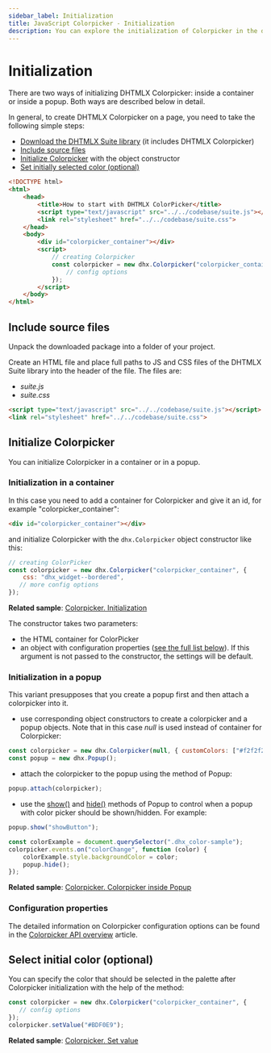 ```yaml
---
sidebar_label: Initialization
title: JavaScript Colorpicker - Initialization 
description: You can explore the initialization of Colorpicker in the documentation of the DHTMLX JavaScript UI library. Browse developer guides and API reference, try out code examples and live demos, and download a free 30-day evaluation version of DHTMLX Suite 7.
---
```


# Initialization

There are two ways of initializing DHTMLX Colorpicker: inside a container or inside a popup. Both ways are described below in detail.

In general, to create DHTMLX Colorpicker on a page, you need to take the following simple steps:

- [Download the DHTMLX Suite library](https://dhtmlx.com/docs/products/dhtmlxSuite/download.shtml) (it includes DHTMLX Colorpicker)
- [Include source files](#include-source-files)
- [Initialize Colorpicker](#initialize-colorpicker) with the object constructor
- [Set initially selected color (optional)](#select-initial-color-optional)

~~~html
<!DOCTYPE html>
<html>
    <head>
        <title>How to start with DHTMLX ColorPicker</title>         
        <script type="text/javascript" src="../../codebase/suite.js"></script>
        <link rel="stylesheet" href="../../codebase/suite.css">
    </head>
    <body>
    	<div id="colorpicker_container"></div>
        <script>
            // creating Colorpicker 
            const colorpicker = new dhx.Colorpicker("colorpicker_container", {
                // config options
			});
        </script>
    </body>
</html>
~~~

## Include source files

Unpack the downloaded package into a folder of your project.

Create an HTML file and place full paths to JS and CSS files of the DHTMLX Suite library into the header of the file. The files are:

- *suite.js*
- *suite.css*

~~~html title="index.html"
<script type="text/javascript" src="../../codebase/suite.js"></script>
<link rel="stylesheet" href="../../codebase/suite.css">
~~~

## Initialize Colorpicker

You can initialize Colorpicker in a container or in a popup.

### Initialization in a container

In this case you need to add a container for Colorpicker and give it an id, for example "colorpicker_container":

~~~html title="index.html"
<div id="colorpicker_container"></div>
~~~

and initialize Colorpicker with the `dhx.Colorpicker` object constructor like this:

~~~js title="index.js"
// creating ColorPicker
const colorpicker = new dhx.Colorpicker("colorpicker_container", {
    css: "dhx_widget--bordered",
   // more config options
});
~~~

**Related sample**: [Colorpicker. Initialization](https://snippet.dhtmlx.com/ezk8rk4m)

The constructor takes two parameters:

- the HTML container for ColorPicker
- an object with configuration properties ([see the full list below](#configuration-properties)). If this argument is not passed to the constructor, the settings will be default.


### Initialization in a popup

This variant presupposes that you create a popup first and then attach a colorpicker into it. 

- use corresponding object constructors to create a colorpicker and a popup objects. Note that in this case *null* is used instead of container for Colorpicker:

~~~js
const colorpicker = new dhx.Colorpicker(null, { customColors: ["#f2f2f2"] });
const popup = new dhx.Popup();
~~~

- attach the colorpicker to the popup using the [](../popup/api/popup_attach_method.md) method of Popup:

~~~js
popup.attach(colorpicker);
~~~

- use the [show()](../../popup/api/popup_show_method/) and [hide()](../../popup/api/popup_hide_method/) methods of Popup to control when a popup with color picker should be shown/hidden. For example:

~~~js
popup.show("showButton");

const colorExample = document.querySelector(".dhx_color-sample");
colorpicker.events.on("colorChange", function (color) {
	colorExample.style.backgroundColor = color;
	popup.hide();
});
~~~

**Related sample**: [Colorpicker. Colorpicker inside Popup](https://snippet.dhtmlx.com/kw3e0h4j)

### Configuration properties

The detailed information on Colorpicker configuration options can be found in the [Colorpicker API overview](colorpicker/api/api_overview.md#properties) article.

## Select initial color (optional)

You can specify the color that should be selected in the palette after Colorpicker initialization with the help of the [](colorpicker/api/colorpicker_setvalue_method.md) method:

~~~js
const colorpicker = new dhx.Colorpicker("colorpicker_container", {
   // config options
});
colorpicker.setValue("#BDF0E9");
~~~

**Related sample**: [Colorpicker. Set value](https://snippet.dhtmlx.com/h6oc5qsq)

